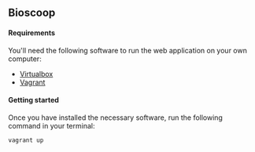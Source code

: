 ## Bioscoop

#### Requirements

You'll need the following software to run the web application on your own computer:

* [Virtualbox](https://www.virtualbox.org/)
* [Vagrant](http://www.vagrantup.com/)

#### Getting started

Once you have installed the necessary software, run the following command in your terminal:

```
vagrant up
```
